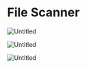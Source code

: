 # File Scanner

![Untitled](https://user-images.githubusercontent.com/36765148/203915718-8b12a8aa-067b-4a19-855b-a383620a7f67.png)

![Untitled](https://user-images.githubusercontent.com/36765148/203915726-34b2c296-b3b8-4bf7-93f4-cd692f4ca383.png)

![Untitled](https://user-images.githubusercontent.com/36765148/203915732-34632376-fea7-4978-8161-2df55fbb64ea.png)
